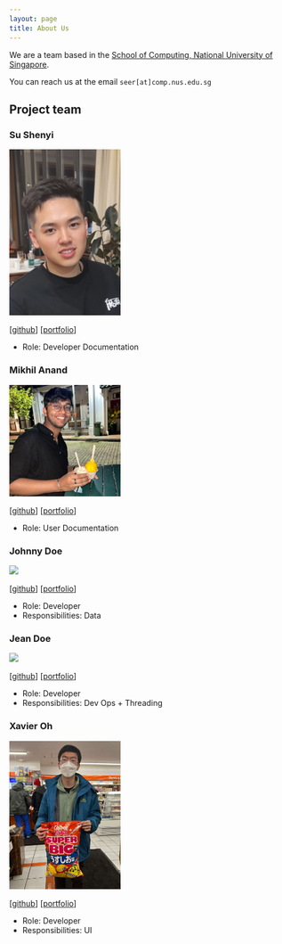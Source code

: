 ```yaml
---
layout: page
title: About Us
---
```


We are a team based in the [School of Computing, National University of Singapore](http://www.comp.nus.edu.sg).

You can reach us at the email `seer[at]comp.nus.edu.sg`

## Project team

### Su Shenyi

<img src="images/alains87.png" width="200px">

[[github](https://github.com/AlainS87)]
[[portfolio](team/alains87.md)]

* Role: Developer Documentation

### Mikhil Anand

<img src="images/sasmik23.png" width="200px">

[[github](http://github.com/sasmik23)]
[[portfolio](team/sasmik23.md)]

- Role: User Documentation

### Johnny Doe

<img src="images/johndoe.png" width="200px">

[[github](http://github.com/johndoe)] [[portfolio](team/johndoe.md)]

- Role: Developer
- Responsibilities: Data

### Jean Doe

<img src="images/johndoe.png" width="200px">

[[github](http://github.com/johndoe)]
[[portfolio](team/johndoe.md)]

- Role: Developer
- Responsibilities: Dev Ops + Threading

### Xavier Oh

<img src="images/cxo05.png" width="200px">

[[github](http://github.com/cxo05)]
[[portfolio](team/cxo05.md)]

- Role: Developer
- Responsibilities: UI
